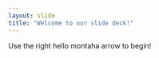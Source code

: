 ```yaml
---
layout: slide
title: "Welcome to our slide deck!"
---
```


Use the right hello montaha arrow to begin!
